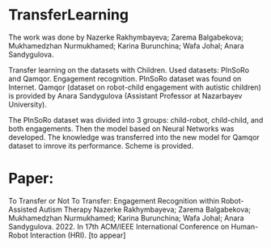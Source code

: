 # TransferLearning
The work was done by Nazerke Rakhymbayeva; Zarema Balgabekova; Mukhamedzhan Nurmukhamed; Karina Burunchina; Wafa Johal; Anara Sandygulova.

Transfer learning on the datasets with Children. Used datasets: PInSoRo and Qamqor. Engagement recognition.
PInSoRo dataset was found on Internet. Qamqor (dataset on robot-child engagement with autistic children) is provided by Anara Sandygulova (Assistant Professor at Nazarbayev University).

The PInSoRo dataset was divided into 3 groups: child-robot, child-child, and both engagements. Then the model based on Neural Networks was developed. The knowledge was transferred into the new model for Qamqor dataset to imrove its performance. Scheme is provided.

# Paper:
To Transfer or Not To Transfer: Engagement Recognition within Robot-Assisted Autism Therapy
Nazerke Rakhymbayeva; Zarema Balgabekova; Mukhamedzhan Nurmukhamed; Karina Burunchina; Wafa Johal; Anara Sandygulova.
2022. In 17th ACM/IEEE International Conference on Human-Robot Interaction (HRI). [to appear] 
